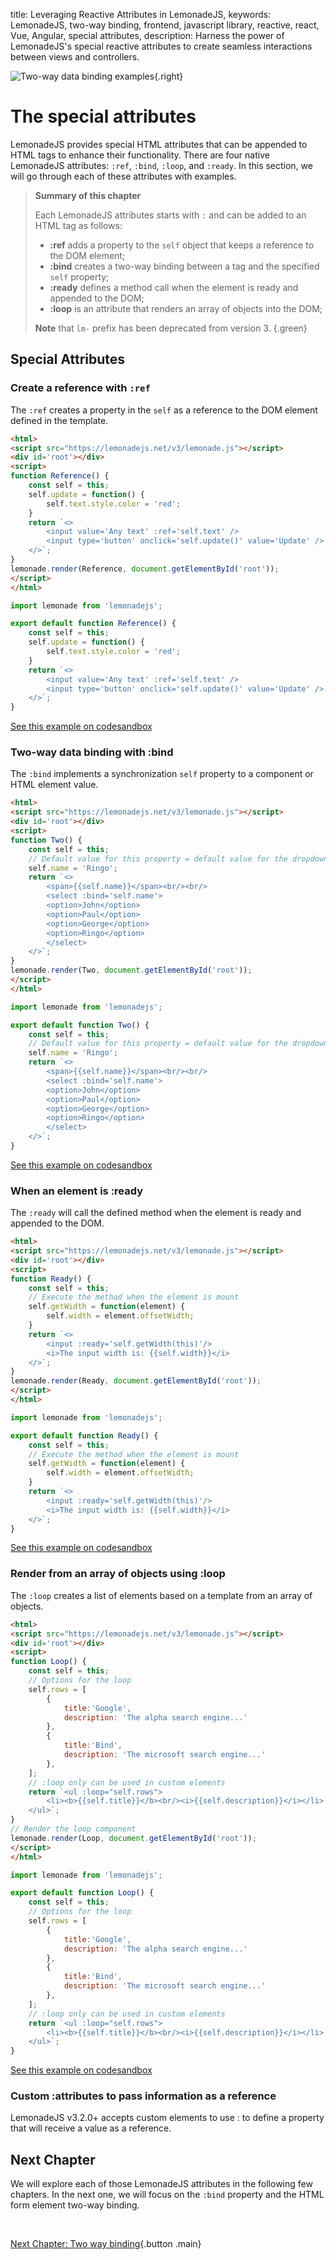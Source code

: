 title: Leveraging Reactive Attributes in LemonadeJS,
keywords: LemonadeJS, two-way binding, frontend, javascript library, reactive, react, Vue, Angular, special attributes,
description: Harness the power of LemonadeJS's special reactive attributes to create seamless interactions between views and controllers.

![Two-way data binding examples](img/forms.png){.right}

The special attributes
======================

LemonadeJS provides special HTML attributes that can be appended to HTML tags to enhance their functionality. There are four native LemonadeJS attributes: `:ref`, `:bind`, `:loop`, and `:ready`. In this section, we will go through each of these attributes with examples.  
  
> **Summary of this chapter**
>
> Each LemonadeJS attributes starts with `:` and can be added to an HTML tag as follows:  
>
> - **:ref** adds a property to the `self` object that keeps a reference to the DOM element;
> - **:bind** creates a two-way binding between a tag and the specified `self` property;
> - **:ready** defines a method call when the element is ready and appended to the DOM;
> - **:loop** is an attribute that renders an array of objects into the DOM;
>
> **Note** that `lm-` prefix has been deprecated from version 3.
{.green}
 
Special Attributes
------------------

### Create a reference with `:ref`

The `:ref` creates a property in the `self` as a reference to the DOM element defined in the template.  
  

```html
<html>
<script src="https://lemonadejs.net/v3/lemonade.js"></script>
<div id='root'></div>
<script>
function Reference() {
    const self = this;
    self.update = function() {
        self.text.style.color = 'red';
    }
    return `<>
        <input value='Any text' :ref='self.text' />
        <input type='button' onclick='self.update()' value='Update' />
    </>`;
}
lemonade.render(Reference, document.getElementById('root'));
</script>
</html>
```
```javascript
import lemonade from 'lemonadejs';

export default function Reference() {
    const self = this;
    self.update = function() {
        self.text.style.color = 'red';
    }
    return `<>
        <input value='Any text' :ref='self.text' />
        <input type='button' onclick='self.update()' value='Update' />
    </>`;
}
```

[See this example on codesandbox](https://codesandbox.io/s/lemonadejs-references-4nqikx)

  
  
  

### Two-way data binding with :bind

The `:bind` implements a synchronization `self` property to a component or HTML element value.  
  

```html
<html>
<script src="https://lemonadejs.net/v3/lemonade.js"></script>
<div id='root'></div>
<script>
function Two() {
    const self = this;
    // Default value for this property = default value for the dropdown
    self.name = 'Ringo';
    return `<>
        <span>{{self.name}}</span><br/><br/>
        <select :bind='self.name'>
        <option>John</option>
        <option>Paul</option>
        <option>George</option>
        <option>Ringo</option>
        </select>
    </>`;
}
lemonade.render(Two, document.getElementById('root'));
</script>
</html>
```
```javascript
import lemonade from 'lemonadejs';

export default function Two() {
    const self = this;
    // Default value for this property = default value for the dropdown
    self.name = 'Ringo';
    return `<>
        <span>{{self.name}}</span><br/><br/>
        <select :bind='self.name'>
        <option>John</option>
        <option>Paul</option>
        <option>George</option>
        <option>Ringo</option>
        </select>
    </>`;
}
```

[See this example on codesandbox](https://codesandbox.io/s/two-way-data-binding-4b212q)

  
  
  

### When an element is :ready

The `:ready` will call the defined method when the element is ready and appended to the DOM.  
  
```html
<html>
<script src="https://lemonadejs.net/v3/lemonade.js"></script>
<div id='root'></div>
<script>
function Ready() {
    const self = this;
    // Execute the method when the element is mount
    self.getWidth = function(element) {
        self.width = element.offsetWidth;
    }
    return `<>
        <input :ready='self.getWidth(this)'/>
        <i>The input width is: {{self.width}}</i>
    </>`;
}
lemonade.render(Ready, document.getElementById('root'));
</script>
</html>
```
```javascript
import lemonade from 'lemonadejs';

export default function Ready() {
    const self = this;
    // Execute the method when the element is mount
    self.getWidth = function(element) {
        self.width = element.offsetWidth;
    }
    return `<>
        <input :ready='self.getWidth(this)'/>
        <i>The input width is: {{self.width}}</i>
    </>`;
}
```

[See this example on codesandbox](https://codesandbox.io/s/element-is-ready-164vdj)

  
  
  

### Render from an array of objects using :loop

The `:loop` creates a list of elements based on a template from an array of objects.  
  
```html
<html>
<script src="https://lemonadejs.net/v3/lemonade.js"></script>
<div id='root'></div>
<script>
function Loop() {
    const self = this;
    // Options for the loop
    self.rows = [
        {
            title:'Google',
            description: 'The alpha search engine...'
        },
        {
            title:'Bind',
            description: 'The microsoft search engine...'
        },
    ];
    // :loop only can be used in custom elements
    return `<ul :loop="self.rows">
        <li><b>{{self.title}}</b><br/><i>{{self.description}}</i></li>
    </ul>`;
}
// Render the loop component
lemonade.render(Loop, document.getElementById('root'));
</script>
</html>
```
```javascript
import lemonade from 'lemonadejs';

export default function Loop() {
    const self = this;
    // Options for the loop
    self.rows = [
        {
            title:'Google',
            description: 'The alpha search engine...'
        },
        {
            title:'Bind',
            description: 'The microsoft search engine...'
        },
    ];
    // :loop only can be used in custom elements
    return `<ul :loop="self.rows">
        <li><b>{{self.title}}</b><br/><i>{{self.description}}</i></li>
    </ul>`;
}
```

[See this example on codesandbox](https://codesandbox.io/s/render-from-an-array-of-objects-exexiu)

  

### Custom :attributes to pass information as a reference

LemonadeJS v3.2.0+ accepts custom elements to use : to define a property that will receive a value as a reference.  
  
  

Next Chapter
------------

We will explore each of those LemonadeJS attributes in the following few chapters. In the next one, we will focus on the `:bind` property and the HTML form element two-way binding.

&nbsp;

[Next Chapter: Two way binding](/docs/v3/two-way-binding){.button .main}